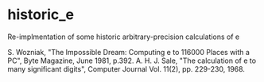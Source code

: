 historic_e
==========

Re-implmentation of some historic arbitrary-precision calculations of e

S. Wozniak, "The Impossible Dream: Computing e to 116000 Places with a PC", Byte Magazine, June 1981, p.392.
A. H. J. Sale, "The calculation of e to many significant digits", Computer Journal Vol. 11(2), pp. 229-230, 1968.
